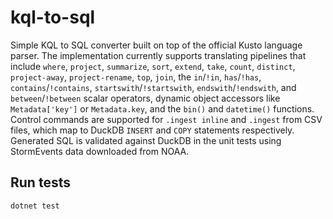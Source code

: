 # kql-to-sql

Simple KQL to SQL converter built on top of the official Kusto language parser.
The implementation currently supports translating pipelines that include
`where`, `project`, `summarize`, `sort`, `extend`, `take`, `count`, `distinct`,
`project-away`, `project-rename`, `top`, `join`, the `in`/`!in`, `has`/`!has`,
`contains`/`!contains`, `startswith`/`!startswith`, `endswith`/`!endswith`, and
`between`/`!between` scalar operators, dynamic object accessors like
`Metadata['key']` or `Metadata.key`, and the `bin()` and `datetime()`
functions. Control commands are supported for
`.ingest inline` and `.ingest` from CSV files, which map to DuckDB `INSERT`
and `COPY` statements respectively. Generated SQL is
validated against DuckDB in the unit tests using StormEvents data downloaded
from NOAA.

## Run tests

```
dotnet test
```

